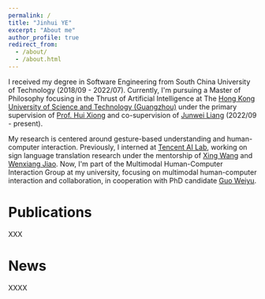 ```yaml
---
permalink: /
title: "Jinhui YE"
excerpt: "About me"
author_profile: true
redirect_from: 
  - /about/
  - /about.html
---
```


I received my degree in Software Engineering from South China University of Technology (2018/09 - 2022/07). Currently, I'm pursuing a Master of Philosophy focusing in the Thrust of Artificial Intelligence at The [Hong Kong University of Science and Technology (Guangzhou)](https://hkust-gz.edu.cn/academics/four-hubs/information-hub/artificial-intelligence) under the primary supervision of [Prof. Hui Xiong](https://scholar.google.com/citations?user=cVDF1tkAAAAJ&hl=zh-CN&oi=ao) and co-supervision of [Junwei Liang](https://junweiliang.me/index.html) (2022/09 - present). 

My research is centered around gesture-based understanding and human-computer interaction. Previously, I interned at [Tencent AI Lab](https://ai.tencent.com/ailab/nlp/en/index.html), working on sign language translation research under the mentorship of [Xing Wang](http://xingwang4nlp.com/) and [Wenxiang Jiao](https://wxjiao.github.io/). Now, I'm part of the Multimodal Human-Computer Interaction Group at my university, focusing on multimodal human-computer interaction and collaboration, in cooperation with PhD candidate [Guo Weiyu](https://guoweiyu.github.io/).

Publications
======
XXX

News
======
XXXX




